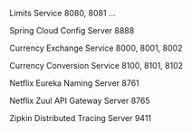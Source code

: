 Limits Service 8080, 8081 ...

Spring Cloud Config Server 8888

Currency Exchange Service 8000, 8001, 8002

Currency Conversion Service 8100, 8101, 8102

Netflix Eureka Naming Server 8761

Netflix Zuul API Gateway Server 8765

Zipkin Distributed Tracing Server 9411

